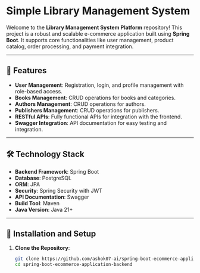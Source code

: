 # Simple Library Management System

Welcome to the **Library Management System Platform** repository! This project is a robust and scalable e-commerce application built using **Spring Boot**. It supports core functionalities like user management, product catalog, order processing, and payment integration.

---

## 🚀 Features

- **User Management**: Registration, login, and profile management with role-based access.
- **Books Management**: CRUD operations for books and categories.
- **Authors Management**: CRUD operations for authors.
- **Publishers Management**: CRUD operations for publishers.
- **RESTful APIs**: Fully functional APIs for integration with the frontend.
- **Swagger Integration**: API documentation for easy testing and integration.

---

## 🛠️ Technology Stack

- **Backend Framework**: Spring Boot
- **Database**: PostgreSQL
- **ORM**: JPA
- **Security**: Spring Security with JWT
- **API Documentation**: Swagger
- **Build Tool**: Maven
- **Java Version**: Java 21+

---

## 🔧 Installation and Setup

1. **Clone the Repository**:
   ```bash
   git clone https://github.com/ashok07-ai/spring-boot-ecommerce-application-backend
   cd spring-boot-ecommerce-application-backend